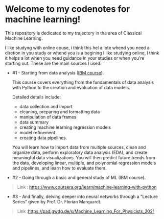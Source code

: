 #  Welcome to my codenotes for machine learning!

This repository is dedicated to my trajectory in the area of Classical Machine Learning.

I like studyng with online couse, i think this hel a lote whend you need a diretion in you study or whend you is a begining
I like studying online, I think it helps a lot when you need guidance in your studies or when you're starting out. These are the main sources I used: 

* #1 - Starting from data analysis ([IBM course](https://www.coursera.org/learn/data-analysis-with-python)).

  This course covers everything from the fundamentals of data analysis with Python to the creation and evaluation of data models.
  
  Detailed details include:
  - data collection and import
  - cleaning, preparing and formatting data
  - manipulation of data frames
  - data summary
  - creating machine learning regression models
  - model refinement
  - creating data pipelines.

  You will learn how to import data from multiple sources, clean and organize data, perform exploratory data analysis (EDA), and create meaningful data visualizations.
  You will then predict future trends from the data, developing linear, multiple, and polynomial regression models and pipelines, and learn how to evaluate them.



* #2 - Going through a basic and general study of ML (IBM course).
> Link : https://www.coursera.org/learn/machine-learning-with-python

* #3 - And finally, delving deeper into neural networks through a "Lecture Series" given by Prof. Dr. Florian Marquardt.
> Link :https://pad.gwdg.de/s/Machine_Learning_For_Physicists_2021
